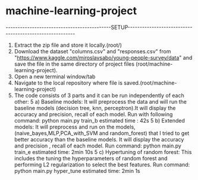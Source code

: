 # machine-learning-project
--------------------------------------------SETUP--------------------------------------------------------
1) Extract the zip file and store it locally.(root/)
2) Download the dataset "columns.csv" and "responses.csv" from "https://www.kaggle.com/miroslavsabo/young-people-survey/data" and save the file in the same directory of project files (root/machine-learning-project).
3) Open a new terminal window/tab
4) Navigate to the local repository where file is saved.(root/machine-learning-project) 
5) The code consists of 3 parts and it can be run independently of each other:
    5 a) Baseline models: It will preprocess the data and will run the baseline models (decision tree, knn, perceptron).It will display the accuracy and precision, recall of each model.
	Run with following command: python main.py train_b
	estimated time : 42s
	5 b) Extended models: It will preprocess and run on the models, (naive_bayes,MLP,PCA_with_SVM and random_forest) that I tried to get better accuracy than the baseline models. It will display the accuracy and precision , recall of each model.
	Run command: python main.py train_e
	estimated time: 2min 10s
	5 c) Hypertuning of random forest: This includes the tuning the hyperparameters of random forest and performing L2 regularization to select the best features. 
	Run command: python main.py hyper_tune
	estimated time: 2min 1s
	
